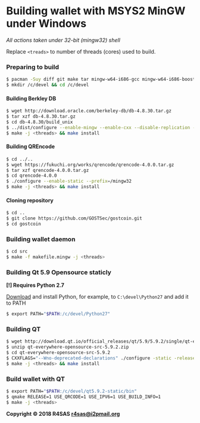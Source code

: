 # Building wallet with MSYS2 MinGW under Windows
*All actions taken under 32-bit (mingw32) shell*

Replace `<treads>` to number of threads (cores) used to build.

### Preparing to build
```bash
$ pacman -Suy diff git make tar mingw-w64-i686-gcc mingw-w64-i686-boost mingw-w64-i686-libpng mingw-w64-i686-openssl mingw-w64-i686-zlib
$ mkdir /c/devel && cd /c/devel
```
#### Building Berkley DB
```bash
$ wget http://download.oracle.com/berkeley-db/db-4.8.30.tar.gz
$ tar xzf db-4.8.30.tar.gz
$ cd db-4.8.30/build_unix
$ ../dist/configure --enable-mingw --enable-cxx --disable-replication --prefix=/mingw32
$ make -j <threads> && make install
```
#### Building QREncode
```bash
$ cd ../..
$ wget https://fukuchi.org/works/qrencode/qrencode-4.0.0.tar.gz
$ tar xzf qrencode-4.0.0.tar.gz
$ cd qrencode-4.0.0
$ ./configure --enable-static --prefix=/mingw32
$ make -j <threads> && make install
```
#### Cloning repository
```bash
$ cd ..
$ git clone https://github.com/GOSTSec/gostcoin.git
$ cd gostcoin
```

### Building wallet daemon
```bash
$ cd src
$ make -f makefile.mingw -j <threads>
```

### Building Qt 5.9 Opensource staticly
**[!] Requires Python 2.7**

[Download](https://www.python.org/downloads/release/python-2714/) and install Python, for example, to `C:\devel\Python27` and add it to PATH
```bash
$ export PATH="$PATH:/c/devel/Python27"
```

### Building QT
```bash
$ wget http://download.qt.io/official_releases/qt/5.9/5.9.2/single/qt-everywhere-opensource-src-5.9.2.zip
$ unzip qt-everywhere-opensource-src-5.9.2.zip
$ cd qt-everywhere-opensource-src-5.9.2
$ CXXFLAGS="--Wno-deprecated-declarations" ./configure -static -release -opensource -confirm-license -platform win32-g++ -prefix "C:\devel\qt5.9.2-static" -nomake examples -nomake tests -nomake tools -opengl desktop -no-angle -make libs -qt-zlib -qt-libpng -qt-libjpeg -qt-freetype -qt-pcre -sql-sqlite
$ make -j <threads> && make install
```

### Build wallet with QT
```bash
$ export PATH="$PATH:/c/devel/qt5.9.2-static/bin"
$ qmake RELEASE=1 USE_QRCODE=1 USE_IPV6=1 USE_BUILD_INFO=1
$ make -j <threads>
```

**Copyright © 2018 R4SAS <r4sas@i2pmail.org>**